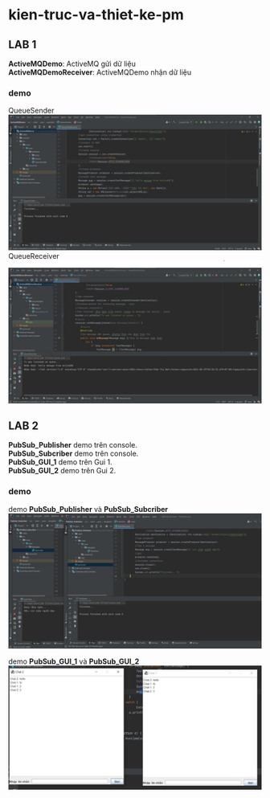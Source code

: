 ﻿# kien-truc-va-thiet-ke-pm

## LAB 1  
**ActiveMQDemo**: ActiveMQ gửi dữ liệu  
**ActiveMQDemoReceiver**: ActiveMQDemo nhận dữ liệu

### demo
QueueSender  
![Sender](./image/QueueSender.jpg)    
QueueReceiver  
![Receiver](./image/QueueReceiver.jpg)  

## LAB 2  
**PubSub_Publisher** demo trên console.  
**PubSub_Subcriber** demo trên console.  
**PubSub_GUI_1** demo trên Gui 1.  
**PubSub_GUI_2** demo trên Gui 2.  

### demo 
demo **PubSub_Publisher** và **PubSub_Subcriber**
![image](./image//PubSub.jpg)

demo **PubSub_GUI_1** và **PubSub_GUI_2**
![image](./image//PubSub_Gui.jpg)
